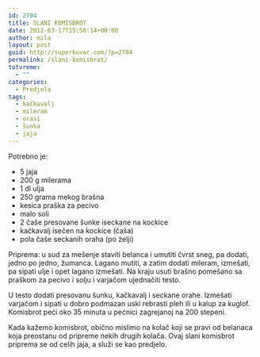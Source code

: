 ```yaml
---
id: 2704
title: SLANI KOMISBROT
date: 2012-03-17T15:50:14+00:00
author: mila
layout: post
guid: http://superkuvar.com/?p=2704
permalink: /slani-komisbrot/
totvreme:
  - ""
categories:
  - Predjela
tags:
  - kačkavalj
  - mileram
  - orasi
  - šunka
  - jaja
---
```

Potrebno je:

  * 5 jaja
  * 200 g milerama
  * 1 dl ulja
  * 250 grama mekog brašna
  * kesica praška za pecivo
  * malo soli
  * 2 čaše presovane šunke iseckane na kockice
  * kačkavalj isečen na kockice (čaša)
  * pola čaše seckanih oraha (po želji)

Priprema: u sud za mešenje staviti belanca i umutiti čvrst sneg, pa dodati, jedno po jedno, žumanca. Lagano mutiti, a zatim dodati mileram, izmešati, pa sipati ulje i opet lagano izmešati. Na kraju usuti brašno pomešano sa praškom za pecivo i solju i varjačom ujednačiti testo.

U testo dodati presovanu šunku, kačkavalj i seckane orahe. Izmešati varjačom i sipati u dobro podmazan uski rebrasti pleh ili u kalup za kuglof. Komisbrot peći oko 35 minuta u pećnici zagrejanoj na 200 stepeni.

Kada kažemo komisbrot, obično mislimo na kolač koji se pravi od belanaca koja preostanu od pripreme nekih drugih kolača. Ovaj slani komisbrot priprema se od celih jaja, a služi se kao predjelo.